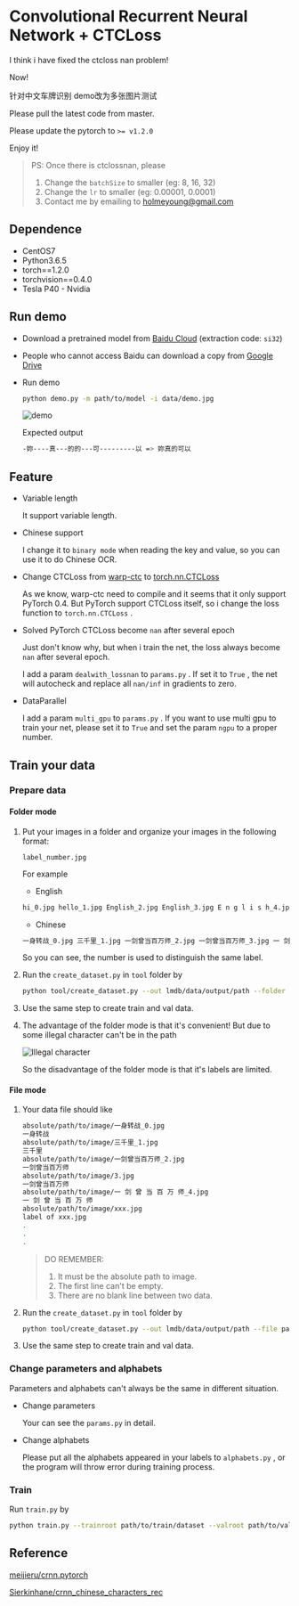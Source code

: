 # Convolutional Recurrent Neural Network + CTCLoss 

I think i have fixed the ctcloss nan problem!

Now!

针对中文车牌识别 demo改为多张图片测试

Please pull the latest code from master.

Please update the pytorch to  `>= v1.2.0`

Enjoy it!

> PS: Once there is ctclossnan, please
> 1. Change the `batchSize` to smaller (eg: 8, 16, 32)
> 2. Change the `lr` to smaller (eg: 0.00001, 0.0001)
> 3. Contact me by emailing to holmeyoung@gmail.com

## Dependence

- CentOS7
- Python3.6.5
- torch==1.2.0
- torchvision==0.4.0
- Tesla P40 - Nvidia

## Run demo

- Download a pretrained model from [Baidu Cloud](https://pan.baidu.com/s/1FmJhYf1Wy-LUaz4V2WpF7g) (extraction code: `si32`)
- People who cannot access Baidu can download a copy from [Google Drive](https://drive.google.com/drive/folders/1FhXvPtitX6tWYocFZiZBRzVHjK2o640u?usp=sharing)

- Run demo

  ```sh
  python demo.py -m path/to/model -i data/demo.jpg
  ```

   ![demo](https://raw.githubusercontent.com/Holmeyoung/crnn_pytorch/master/demo/demo.jpg)

  Expected output

  ```sh
  -妳----真---的的---可---------以 => 妳真的可以
  ```

  

## Feature

- Variable length

  It support variable length.



- Chinese support

  I change it to `binary mode` when reading the key and value, so you can use it to do Chinese OCR.



- Change CTCLoss from [warp-ctc](https://github.com/SeanNaren/warp-ctc) to [torch.nn.CTCLoss](https://pytorch.org/docs/stable/nn.html#ctcloss)

  As we know, warp-ctc need to compile and it seems that it only support PyTorch 0.4. But PyTorch support CTCLoss itself, so i change the loss function to `torch.nn.CTCLoss` .

  

- Solved PyTorch CTCLoss become `nan` after several epoch

  Just don't know why, but when i train the net, the loss always become `nan` after several epoch.

  I add a param `dealwith_lossnan` to `params.py` . If set it to `True` , the net will autocheck and replace all `nan/inf` in gradients to zero.



- DataParallel

  I add a param `multi_gpu` to `params.py` . If you want to use multi gpu to train your net, please set it to `True` and set the param `ngpu` to a proper number.



## Train your data

### Prepare data

#### Folder mode

1. Put your images in a folder and organize your images in the following format:

   `label_number.jpg` 

   For example

   - English

   ```sh
   hi_0.jpg hello_1.jpg English_2.jpg English_3.jpg E n g l i s h_4.jpg...
   ```

   - Chinese

   ```sh
   一身转战_0.jpg 三千里_1.jpg 一剑曾当百万师_2.jpg 一剑曾当百万师_3.jpg 一 剑 曾 当 百 万 师_3.jpg ...
   ```

   So you can see, the number is used to distinguish the same label.



2. Run the `create_dataset.py` in `tool` folder by

   ```sh
   python tool/create_dataset.py --out lmdb/data/output/path --folder path/to/folder
   ```

   

3. Use the same step to create train and val data.



4. The advantage of the folder mode is that it's convenient! But due to some illegal character can't be in the path

    ![Illegal character](https://raw.githubusercontent.com/Holmeyoung/crnn_pytorch/master/demo/illegal_character.png)

   So the disadvantage of the folder mode is that it's labels are limited. 



#### File mode

1. Your data file should like

   ```sh
   absolute/path/to/image/一身转战_0.jpg
   一身转战
   absolute/path/to/image/三千里_1.jpg
   三千里
   absolute/path/to/image/一剑曾当百万师_2.jpg
   一剑曾当百万师
   absolute/path/to/image/3.jpg
   一剑曾当百万师
   absolute/path/to/image/一 剑 曾 当 百 万 师_4.jpg
   一 剑 曾 当 百 万 师
   absolute/path/to/image/xxx.jpg
   label of xxx.jpg
   .
   .
   .
   ```

   > DO REMEMBER:
   >
   > 1. It must be the absolute path to image.
   > 2. The first line can't be empty.
   > 3. There are no blank line between two data.



2. Run the `create_dataset.py` in `tool` folder by

   ```sh
   python tool/create_dataset.py --out lmdb/data/output/path --file path/to/file
   ```

   

3. Use the same step to create train and val data.



### Change parameters and alphabets

Parameters and alphabets can't always be the same in different situation. 

- Change parameters

  Your can see the `params.py` in detail.

- Change alphabets

  Please put all the alphabets appeared in your labels to `alphabets.py` , or the program will throw error during training process.



### Train

Run `train.py` by

```sh
python train.py --trainroot path/to/train/dataset --valroot path/to/val/dataset
```



## Reference

[meijieru/crnn.pytorch](<https://github.com/meijieru/crnn.pytorch>)

[Sierkinhane/crnn_chinese_characters_rec](<https://github.com/Sierkinhane/crnn_chinese_characters_rec>)

